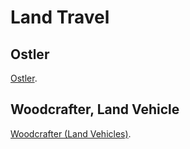 # Land Travel

## Ostler

[Ostler](../../Detailed%20Price%20Master%20List.md#Ostler).

## Woodcrafter, Land Vehicle

[Woodcrafter (Land Vehicles)](../../Detailed%20Price%20Master%20List.md#Woodcrafter%20(Land%20Vehicles)).
